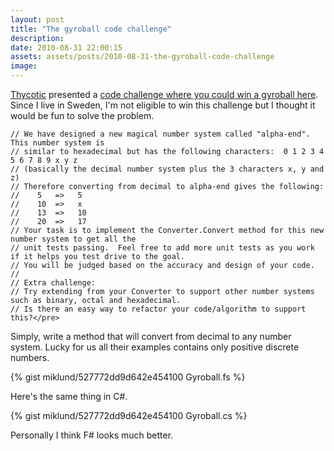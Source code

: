 ```yaml
---
layout: post
title: "The gyroball code challenge"
description:
date: 2010-08-31 22:00:15
assets: assets/posts/2010-08-31-the-gyroball-code-challenge
image: 
---
```


[Thycotic](http://www.thycotic.com/) presented a [code challenge where you could win a gyroball here](http://thycoticsolutionsblog.wordpress.com/2010/08/12/code-challenge-win-a-gyroball/). Since I live in Sweden, I'm not eligible to win this challenge but I thought it would be fun to solve the problem.

```
// We have designed a new magical number system called "alpha-end".  This number system is
// similar to hexadecimal but has the following characters:  0 1 2 3 4 5 6 7 8 9 x y z
// (basically the decimal number system plus the 3 characters x, y and z)
// Therefore converting from decimal to alpha-end gives the following:
//    5   =>   5
//    10  =>   x
//    13  =>   10
//    20  =>   17
// Your task is to implement the Converter.Convert method for this new number system to get all the
// unit tests passing.  Feel free to add more unit tests as you work if it helps you test drive to the goal.
// You will be judged based on the accuracy and design of your code.
//
// Extra challenge:
// Try extending from your Converter to support other number systems such as binary, octal and hexadecimal.
// Is there an easy way to refactor your code/algorithm to support this?</pre>
```

Simply, write a method that will convert from decimal to any number system. Lucky for us all their examples contains only positive discrete numbers.

{% gist miklund/527772dd9d642e454100 Gyroball.fs %}

Here's the same thing in C#.

{% gist miklund/527772dd9d642e454100 Gyroball.cs %}

Personally I think F# looks much better.
